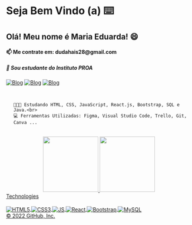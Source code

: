 <h1>Seja Bem Vindo (a) ⌨️</h1>
<h2>Olá! Meu nome é Maria Eduarda! 😄</h2>
<h4>📫 Me contrate em: dudahais28@gmail.com</h4>
<h5>📒 Sou estudante do Instituto PROA</h5>


[![Blog](https://img.shields.io/badge/Instagram-E4405F?style=for-the-badge&logo=instagram&logoColor=white)](https://github.com/eduardahais)
[![Blog](https://img.shields.io/badge/LinkedIn-0077B5?style=for-the-badge&logo=linkedin&logoColor=white)](https://www.linkedin.com/in/maria-eduarda-hais-eeswaramoorthy-073171232/)
[![Blog](https://img.shields.io/badge/WhatsApp-25D366?style=for-the-badge&logo=whatsapp&logoColor=white)](https://wa.me/message/KUCUZNR7EVFFG1)

<div style="margin-left:20px;">
    <br>
    
    🧑🏻‍🎓 Estudando HTML, CSS, JavaScript, React.js, Bootstrap, SQL e Java.<br>
    💻 Ferramentas Utilizadas: Figma, Visual Studio Code, Trello, Git, Canva ...
</div>
<br>
<div align="center">
  <a href="https://github.com/eduardahais">
  <img height="150em" src="https://github-readme-stats.vercel.app/api?username=eduardahais&show_icons=true&theme=darklogoColor=000000"/>
  <img height="150em" src="https://github-readme-stats.vercel.app/api/top-langs/?username=eduardahais&layout=compact&langs_count=7&theme=dark"/>
</div>
 Technologies

  <div style="display:inline_block"><br>
 <img align="center" src="https://img.shields.io/badge/HTML5-E34F26?style=for-the-badge&logo=html5&logoColor=white" alt="HTML5"/>
 <img align="center" src="https://img.shields.io/badge/CSS3-1572B6?style=for-the-badge&logo=css3&logoColor=white" alt="CSS3"/>
 <img align="center" src="https://img.shields.io/badge/JavaScript-F7DF1E?style=for-the-badge&logo=javascript&logoColor=black" alt="JS"/>
 <img align="center" src="https://img.shields.io/badge/React-20232A?style=for-the-badge&logo=react&logoColor=61DAF" alt="React"/>
 <img align="center" src="https://img.shields.io/badge/Bootstrap-563D7C?style=for-the-badge&logo=bootstrap&logoColor=white" alt="Bootstrap"/>
 <img align="center" src="https://img.shields.io/badge/MySQL-005C84?style=for-the-badge&logo=mysql&logoColor=white" alt="MySQL"/>
 </div>
© 2022 GitHub, Inc.
